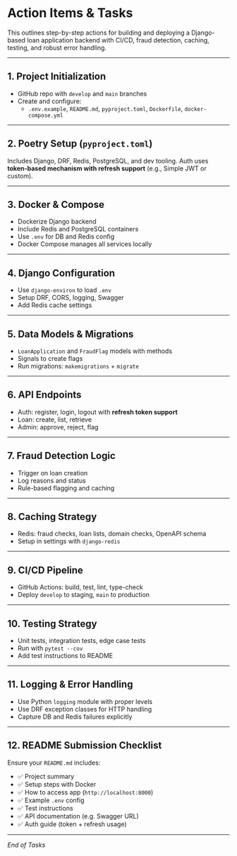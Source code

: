 # Action Items & Tasks

This outlines step-by-step actions for building and deploying a Django-based loan application backend with CI/CD, fraud detection, caching, testing, and robust error handling.

---

## 1. Project Initialization

- GitHub repo with `develop` and `main` branches
- Create and configure:
  - `.env.example`, `README.md`, `pyproject.toml`, `Dockerfile`, `docker-compose.yml`

---

## 2. Poetry Setup (`pyproject.toml`)

Includes Django, DRF, Redis, PostgreSQL, and dev tooling. Auth uses **token-based mechanism with refresh support** (e.g., Simple JWT or custom).

---

## 3. Docker & Compose

- Dockerize Django backend
- Include Redis and PostgreSQL containers
- Use `.env` for DB and Redis config
- Docker Compose manages all services locally

---

## 4. Django Configuration

- Use `django-environ` to load `.env`
- Setup DRF, CORS, logging, Swagger
- Add Redis cache settings

---

## 5. Data Models & Migrations

- `LoanApplication` and `FraudFlag` models with methods
- Signals to create flags
- Run migrations: `makemigrations` + `migrate`

---

## 6. API Endpoints

- Auth: register, login, logout with **refresh token support**
- Loan: create, list, retrieve
- Admin: approve, reject, flag

---

## 7. Fraud Detection Logic

- Trigger on loan creation
- Log reasons and status
- Rule-based flagging and caching

---

## 8. Caching Strategy

- Redis: fraud checks, loan lists, domain checks, OpenAPI schema
- Setup in settings with `django-redis`

---

## 9. CI/CD Pipeline

- GitHub Actions: build, test, lint, type-check
- Deploy `develop` to staging, `main` to production

---

## 10. Testing Strategy

- Unit tests, integration tests, edge case tests
- Run with `pytest --cov`
- Add test instructions to README

---

## 11. Logging & Error Handling

- Use Python `logging` module with proper levels
- Use DRF exception classes for HTTP handling
- Capture DB and Redis failures explicitly

---

## 12. README Submission Checklist

Ensure your `README.md` includes:

- ✅ Project summary
- ✅ Setup steps with Docker
- ✅ How to access app (`http://localhost:8000`)
- ✅ Example `.env` config
- ✅ Test instructions
- ✅ API documentation (e.g. Swagger URL)
- ✅ Auth guide (token + refresh usage)

---

*End of Tasks*
